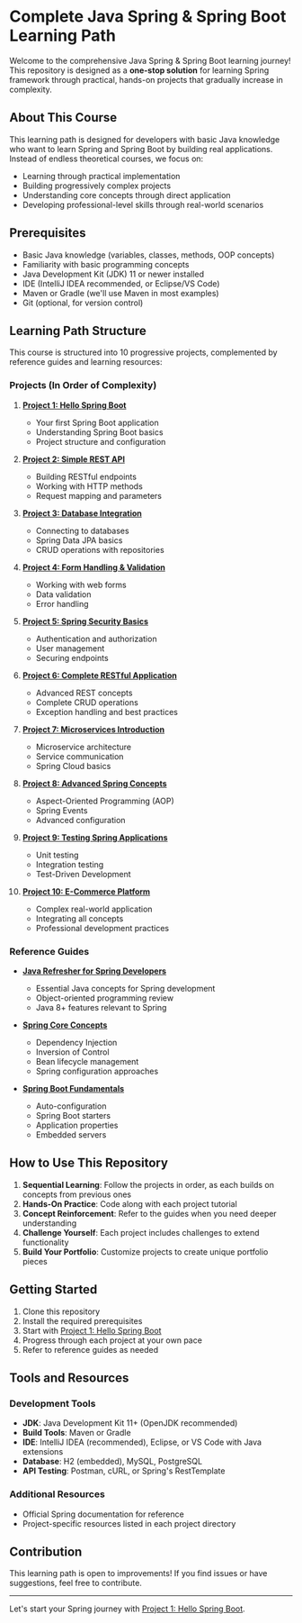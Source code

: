 # Complete Java Spring & Spring Boot Learning Path

Welcome to the comprehensive Java Spring & Spring Boot learning journey! This repository is designed as a **one-stop solution** for learning Spring framework through practical, hands-on projects that gradually increase in complexity.

## About This Course

This learning path is designed for developers with basic Java knowledge who want to learn Spring and Spring Boot by building real applications. Instead of endless theoretical courses, we focus on:

- Learning through practical implementation
- Building progressively complex projects
- Understanding core concepts through direct application
- Developing professional-level skills through real-world scenarios

## Prerequisites

- Basic Java knowledge (variables, classes, methods, OOP concepts)
- Familiarity with basic programming concepts
- Java Development Kit (JDK) 11 or newer installed
- IDE (IntelliJ IDEA recommended, or Eclipse/VS Code)
- Maven or Gradle (we'll use Maven in most examples)
- Git (optional, for version control)

## Learning Path Structure

This course is structured into 10 progressive projects, complemented by reference guides and learning resources:

### Projects (In Order of Complexity)

1. [**Project 1: Hello Spring Boot**](./projects/01-hello-spring-boot/README.md)
   - Your first Spring Boot application
   - Understanding Spring Boot basics
   - Project structure and configuration

2. [**Project 2: Simple REST API**](./projects/02-simple-rest-api/README.md)
   - Building RESTful endpoints
   - Working with HTTP methods
   - Request mapping and parameters

3. [**Project 3: Database Integration**](./projects/03-database-integration/README.md)
   - Connecting to databases
   - Spring Data JPA basics
   - CRUD operations with repositories

4. [**Project 4: Form Handling & Validation**](./projects/04-form-handling/README.md)
   - Working with web forms
   - Data validation
   - Error handling

5. [**Project 5: Spring Security Basics**](./projects/05-spring-security-basics/README.md)
   - Authentication and authorization
   - User management
   - Securing endpoints

6. [**Project 6: Complete RESTful Application**](./projects/06-complete-rest-app/README.md)
   - Advanced REST concepts
   - Complete CRUD operations
   - Exception handling and best practices

7. [**Project 7: Microservices Introduction**](./projects/07-microservices-intro/README.md)
   - Microservice architecture
   - Service communication
   - Spring Cloud basics

8. [**Project 8: Advanced Spring Concepts**](./projects/08-advanced-spring/README.md)
   - Aspect-Oriented Programming (AOP)
   - Spring Events
   - Advanced configuration

9. [**Project 9: Testing Spring Applications**](./projects/09-spring-testing/README.md)
   - Unit testing
   - Integration testing
   - Test-Driven Development

10. [**Project 10: E-Commerce Platform**](./projects/10-ecommerce-platform/README.md)
    - Complex real-world application
    - Integrating all concepts
    - Professional development practices

### Reference Guides

- [**Java Refresher for Spring Developers**](./guides/java-refresher.md)
  - Essential Java concepts for Spring development
  - Object-oriented programming review
  - Java 8+ features relevant to Spring

- [**Spring Core Concepts**](./guides/spring-core-concepts.md)
  - Dependency Injection
  - Inversion of Control
  - Bean lifecycle management
  - Spring configuration approaches

- [**Spring Boot Fundamentals**](./guides/spring-boot-fundamentals.md)
  - Auto-configuration
  - Spring Boot starters
  - Application properties
  - Embedded servers

## How to Use This Repository

1. **Sequential Learning**: Follow the projects in order, as each builds on concepts from previous ones
2. **Hands-On Practice**: Code along with each project tutorial
3. **Concept Reinforcement**: Refer to the guides when you need deeper understanding
4. **Challenge Yourself**: Each project includes challenges to extend functionality
5. **Build Your Portfolio**: Customize projects to create unique portfolio pieces

## Getting Started

1. Clone this repository
2. Install the required prerequisites
3. Start with [Project 1: Hello Spring Boot](./projects/01-hello-spring-boot/README.md)
4. Progress through each project at your own pace
5. Refer to reference guides as needed

## Tools and Resources

### Development Tools
- **JDK**: Java Development Kit 11+ (OpenJDK recommended)
- **Build Tools**: Maven or Gradle
- **IDE**: IntelliJ IDEA (recommended), Eclipse, or VS Code with Java extensions
- **Database**: H2 (embedded), MySQL, PostgreSQL
- **API Testing**: Postman, cURL, or Spring's RestTemplate

### Additional Resources
- Official Spring documentation for reference
- Project-specific resources listed in each project directory

## Contribution

This learning path is open to improvements! If you find issues or have suggestions, feel free to contribute.

---

Let's start your Spring journey with [Project 1: Hello Spring Boot](./projects/01-hello-spring-boot/README.md).